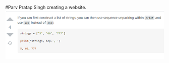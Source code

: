 #Parv Pratap Singh
creating a website.
![](images/python-how-to-remove-last-comma-from-printstring-end.PNG)
